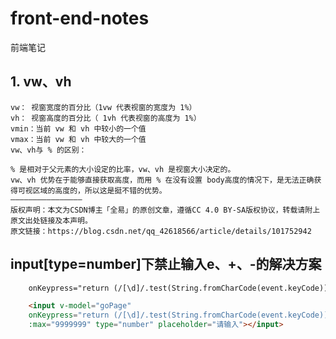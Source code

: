 # front-end-notes
前端笔记

##  1. vw、vh


    vw： 视窗宽度的百分比（1vw 代表视窗的宽度为 1%）
    vh： 视窗高度的百分比（ 1vh 代表视窗的高度为 1%）
    vmin：当前 vw 和 vh 中较小的一个值
    vmax：当前 vw 和 vh 中较大的一个值
    vw、vh与 % 的区别：

    % 是相对于父元素的大小设定的比率，vw、vh 是视窗大小决定的。
    vw、vh 优势在于能够直接获取高度，而用 % 在没有设置 body高度的情况下，是无法正确获得可视区域的高度的，所以这是挺不错的优势。
    ————————————————
    版权声明：本文为CSDN博主「全易」的原创文章，遵循CC 4.0 BY-SA版权协议，转载请附上原文出处链接及本声明。
    原文链接：https://blog.csdn.net/qq_42618566/article/details/101752942




## input[type=number]下禁止输入e、+、-的解决方案

```html
    onKeypress="return (/[\d]/.test(String.fromCharCode(event.keyCode)))" 

    <input v-model="goPage"
    onKeypress="return (/[\d]/.test(String.fromCharCode(event.keyCode)))" 
    :max="9999999" type="number" placeholder="请输入"></input>
            

```
